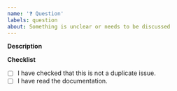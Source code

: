```yaml
---
name: '❓ Question'
labels: question
about: Something is unclear or needs to be discussed
---
```


<!-- Please make sure the new issue you are opening is not a duplicate -->

**Description**

<!-- *(Brief description of your question here)*-->

**Checklist**

- [ ] I have checked that this is not a duplicate issue.
- [ ] I have read the documentation.
